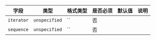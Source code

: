 | 字段 | 类型 | 格式类型 | 是否必须 | 默认值 | 说明 |
|---|---|---|---|---|---|
| `iterator` | `unspecified` | `` | 否 |  |
| `sequence` | `unspecified` | `` | 否 |  |
